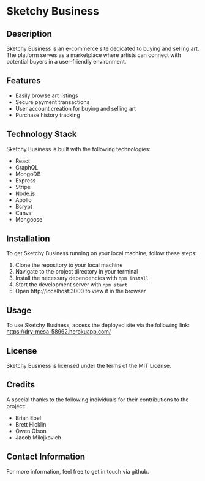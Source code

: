 # Sketchy Business

## Description
Sketchy Business is an e-commerce site dedicated to buying and selling art. The platform serves as a marketplace where artists can connect with potential buyers in a user-friendly environment.

## Features
* Easily browse art listings
* Secure payment transactions
* User account creation for buying and selling art
* Purchase history tracking

## Technology Stack
Sketchy Business is built with the following technologies:
* React
* GraphQL
* MongoDB
* Express
* Stripe
* Node.js
* Apollo
* Bcrypt
* Canva
* Mongoose

## Installation
To get Sketchy Business running on your local machine, follow these steps:

1. Clone the repository to your local machine
2. Navigate to the project directory in your terminal
3. Install the necessary dependencies with `npm install`
4. Start the development server with `npm start`
5. Open http://localhost:3000 to view it in the browser

## Usage
To use Sketchy Business, access the deployed site via the following link: https://dry-mesa-58962.herokuapp.com/

## License
Sketchy Business is licensed under the terms of the MIT License.

## Credits
A special thanks to the following individuals for their contributions to the project:

* Brian Ebel
* Brett Hicklin
* Owen Olson
* Jacob Milojkovich

## Contact Information
For more information, feel free to get in touch via github.